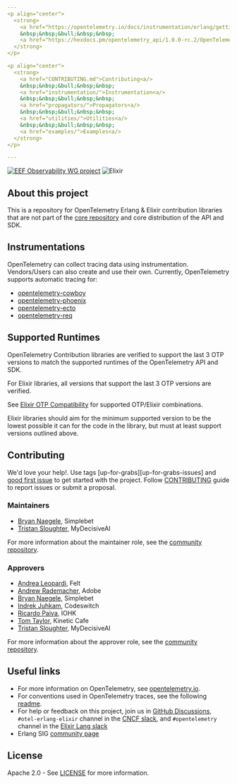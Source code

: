```yaml
---
<p align="center">
  <strong>
    <a href="https://opentelemetry.io/docs/instrumentation/erlang/getting-started/">Getting Started<a/>
    &nbsp;&nbsp;&bull;&nbsp;&nbsp;
    <a href="https://hexdocs.pm/opentelemetry_api/1.0.0-rc.2/OpenTelemetry.html">API Documentation<a/>
  </strong>
</p>

<p align="center">
  <strong>
    <a href="CONTRIBUTING.md">Contributing<a/>
    &nbsp;&nbsp;&bull;&nbsp;&nbsp;
    <a href="instrumentation/">Instrumentation<a/>
    &nbsp;&nbsp;&bull;&nbsp;&nbsp;
    <a href="propagators/">Propagators<a/>
    &nbsp;&nbsp;&bull;&nbsp;&nbsp;
    <a href="utilities/">Utilities<a/>
    &nbsp;&nbsp;&bull;&nbsp;&nbsp;
    <a href="examples/">Examples<a/>
  </strong>
</p>

---
```

[![EEF Observability WG project](https://img.shields.io/badge/EEF-Observability-black)](https://github.com/erlef/eef-observability-wg)
![Elixir](https://github.com/open-telemetry/opentelemetry-erlang-contrib/actions/workflows/elixir.yml/badge.svg?branch=main)

## About this project

This is a repository for OpenTelemetry Erlang & Elixir contribution libraries that are not part of the
[core repository](https://github.com/open-telemetry/opentelemetry-erlang) and
core distribution of the API and SDK.

## Instrumentations

OpenTelemetry can collect tracing data using instrumentation. Vendors/Users can also create and use their own. Currently, OpenTelemetry supports automatic tracing for:

- [opentelemetry-cowboy](https://github.com/open-telemetry/opentelemetry-erlang-contrib/tree/main/instrumentation/opentelemetry_cowboy)
- [opentelemetry-phoenix](https://github.com/open-telemetry/opentelemetry-erlang-contrib/tree/main/instrumentation/opentelemetry_phoenix)
- [opentelemetry-ecto](https://github.com/open-telemetry/opentelemetry-erlang-contrib/tree/main/instrumentation/opentelemetry_ecto)
- [opentelemetry-req](https://github.com/open-telemetry/opentelemetry-erlang-contrib/tree/main/instrumentation/opentelemetry_req)

## Supported Runtimes

OpenTelemetry Contribution libraries are verified to support the last 3 OTP versions
to match the supported runtimes of the OpenTelemetry API and SDK.

For Elixir libraries, all versions that support the last 3 OTP versions are verified.

See [Elixir OTP Compatibility](https://hexdocs.pm/elixir/1.16/compatibility-and-deprecations.html#compatibility-between-elixir-and-erlang-otp) for supported OTP/Elixir combinations.

Elixir libraries should aim for the minimum supported version to be the lowest possible
it can for the code in the library, but must at least support versions outlined above.

## Contributing

We'd love your help!. Use tags [up-for-grabs][up-for-grabs-issues] and
[good first issue][good-first-issues] to get started with the project. Follow
[CONTRIBUTING](CONTRIBUTING.md) guide to report issues or submit a proposal.

### Maintainers

- [Bryan Naegele](https://github.com/bryannaegele), Simplebet
- [Tristan Sloughter](https://github.com/tsloughter), MyDecisiveAI

For more information about the maintainer role, see the [community repository](https://github.com/open-telemetry/community/blob/main/guides/contributor/membership.md#maintainer).

### Approvers

- [Andrea Leopardi](https://github.com/whatyouhide), Felt
- [Andrew Rademacher](https://github.com/andrewhr), Adobe
- [Bryan Naegele](https://github.com/bryannaegele), Simplebet
- [Indrek Juhkam](https://github.com/indrekj), Codeswitch
- [Ricardo Paiva](https://github.com/ricardoccpaiva), IOHK
- [Tom Taylor](https://github.com/tomtaylor), Kinetic Cafe
- [Tristan Sloughter](https://github.com/tsloughter), MyDecisiveAI

For more information about the approver role, see the [community repository](https://github.com/open-telemetry/community/blob/main/guides/contributor/membership.md#approver).

## Useful links

- For more information on OpenTelemetry, see [opentelemetry.io](https://opentelemetry.io).
- For conventions used in OpenTelemetry traces, see the following [readme](https://github.com/open-telemetry/opentelemetry-specification/blob/main/specification/trace/semantic_conventions/README.md).
- For help or feedback on this project, join us in [GitHub Discussions](https://github.com/open-telemetry/opentelemetry-erlang-contrib/discussions), `#otel-erlang-elixir` channel in the [CNCF slack](https://slack.cncf.io/), and `#opentelemetry` channel in the [Elixir Lang slack](https://elixir-slack.community/)
- Erlang SIG [community page](https://github.com/open-telemetry/community#special-interest-groups)

## License

Apache 2.0 - See [LICENSE](LICENSE) for more information.

[discussions-url]: https://github.com/open-telemetry/opentelemetry-erlang-contrib/discussions
[good-first-issues]: https://github.com/open-telemetry/openTelemetry-erlang-contrib/issues?q=is%3Aissue+is%3Aopen+label%3A%22good+first+issue%22
